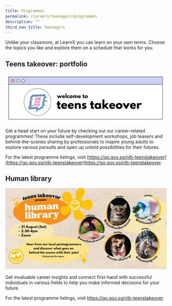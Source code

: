 ```yaml
---
title: Programmes
permalink: /careers/teenagers/programmes
description: ""
third_nav_title: Teenagers
---
```

Unlike your classroom, at LearnX you can learn on your own terms. Choose the topics you like and explore them on a schedule that works for you.

## Teens takeover: portfolio

![Teens Takeover](/images/careers-teens-takeover-header-1.jpg)

Get a head start on your future by checking out our career-related programmes! These include self-development workshops, job teasers and behind-the-scenes sharing by professionals to inspire young adults to explore various pursuits and open up untold possibilities for their futures.

For the latest programme listings, visit [https://go.gov.sg/nlb-teenstakeover](https://go.gov.sg/nlb-teenstakeover)https://go.gov.sg/nlb-teenstakeover.

## Human library

![Teens Human library](/images/careers-teens-human-library-1.jpg)

Get invaluable career insights and connect first-hand with successful individuals in various fields to help you make informed decisions for your future.

For the latest programme listings, visit https://go.gov.sg/nlb-teenstakeover.